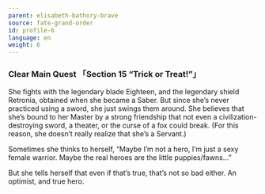 ```yaml
---
parent: elisabeth-bathory-brave
source: fate-grand-order
id: profile-6
language: en
weight: 6
---
```


### Clear Main Quest 「Section 15 “Trick or Treat!”」

She fights with the legendary blade Eighteen, and the legendary shield Retronia, obtained when she became a Saber. 
But since she’s never practiced using a sword, she just swings them around.
She believes that she’s bound to her Master by a strong friendship that not even a civilization-destroying sword, a theater, or the curse of a fox could break.
(For this reason, she doesn’t really realize that she’s a Servant.)

Sometimes she thinks to herself, “Maybe I’m not a hero, I’m just a sexy female warrior. Maybe the real heroes are the little puppies/fawns…”

But she tells herself that even if that’s true, that’s not so bad either. An optimist, and true hero.
